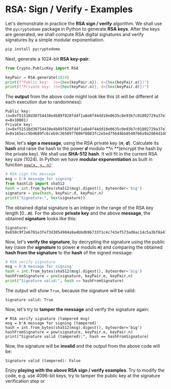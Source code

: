 # RSA: Sign / Verify - Examples

Let's demonstrate in practice the **RSA sign / verify** algorithm. We shall use the `pycryptodome` package in Python to generate **RSA keys**. After the keys are generated, we shall compute RSA digital signatures and verify signatures by a simple modular exponentiation.

```py
pip install pycryptodome
```

Next, generate a 1024-bit **RSA key-pair**:

```py
from Crypto.PublicKey import RSA

keyPair = RSA.generate(1024)
print(f"Public key:  (n={hex(keyPair.n)}, e={hex(keyPair.e)})")
print(f"Private key: (n={hex(keyPair.n)}, d={hex(keyPair.d)})")
```

The **output** from the above code might look like this \(it will be different at each execution due to randomness\):

```
Public key:  (n=0xf51518d30754430e4b89f828fd4f1a8e8f44dd10e0635c0e93b7c01802729a37e1dfc8848d7fbbdf2599830268d544c1ecab4f2b19b6164a4ac29c8b1a4ec6930047397d0bb93aa77ed0c2f5d5c90ff3d458755b2367b46cc5c0d83f8f8673ec85b0575b9d1cea2c35a0b881a6d007d95c1cc94892bec61c2e9ed1599c1e605f, e=0x10001)
Private key: (n=0xf51518d30754430e4b89f828fd4f1a8e8f44dd10e0635c0e93b7c01802729a37e1dfc8848d7fbbdf2599830268d544c1ecab4f2b19b6164a4ac29c8b1a4ec6930047397d0bb93aa77ed0c2f5d5c90ff3d458755b2367b46cc5c0d83f8f8673ec85b0575b9d1cea2c35a0b881a6d007d95c1cc94892bec61c2e9ed1599c1e605f, d=0x165ecc9b4689fc6ceb9c3658977686f8083fc2e5ed75644bb8540766a9a2884d1d82edac9bb5d312353e63e4ee68b913f264589f98833459a7a547e0b2900a33e71023c4dedb42875b2dfdf412881199a990dfb77c097ce71b9c8b8811480f1637b85900137231ab47a7e0cbecc0b011c2c341b6de2b2e9c24d455ccd1fc0c21)
```

Now, let's **sign a message**, using the RSA private key {_**n**_, _**d**_}. Calculate its **hash** and raise the hash to the power _**d**_ modulo _**n **_\(encrypt the hash by the private key\). We shall use **SHA-512 hash**. It will fit in the current RSA key size \(1024\). In Python we have **modular exponentiation** as built in function [`pow(x, y, n)`](https://docs.python.org/3/library/functions.html#pow):

```py
# RSA sign the message
msg = b'A message for signing'
from hashlib import sha512
hash = int.from_bytes(sha512(msg).digest(), byteorder='big')
signature = pow(hash, keyPair.d, keyPair.n)
print("Signature:", hex(signature))
```

The obtained digital signature is an integer in the range of the RSA key length \[0..._**n**_\). For the above **private key** and the above **message**, the obtained **signature** looks like this:

```
Signature: 0x650c9f2e6701e3fe73d3054904a9a4bbdb96733f1c4c743ef573ad6ac14c5a3bf8a4731f6e6276faea5247303677fb8dbdf24ff78e53c25052cdca87eecfee85476bcb8a05cb9a1efef7cb87dd68223e117ce800ac46177172544757a487be32f5ab8fe0879fa8add78be465ea8f8d5acf977e9f1ae36d4d47816ea6ed41372b
```

Now, let's **verify the signature**, by decrypting the signature using the public key \(raise the _**signature**_ to power _**e**_ modulo _**n**_\) and comparing the obtained **hash from the signature** to the **hash** of the signed message:

```py
# RSA verify signature
msg = b'A message for signing'
hash = int.from_bytes(sha512(msg).digest(), byteorder='big')
hashFromSignature = pow(signature, keyPair.e, keyPair.n)
print("Signature valid:", hash == hashFromSignature)
```

The output will show `True`, because the signature will be valid:

```
Signature valid: True
```

Now, let's try to **tamper the message** and verify the signature again:

```
# RSA verify signature (tampered msg)
msg = b'A message for signing (tampered)'
hash = int.from_bytes(sha512(msg).digest(), byteorder='big')
hashFromSignature = pow(signature, keyPair.e, keyPair.n)
print("Signature valid (tampered):", hash == hashFromSignature)
```

Now, the signature will be **invalid** and the output from the above code will be:

```
Signature valid (tampered): False
```

Enjoy **playing with the above RSA sign / verify examples**. Try to modify the code, e.g. use 4096-bit keys, try to tamper the public key at the signature verification step or

